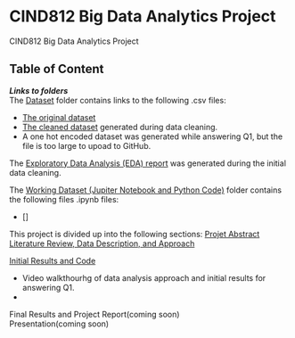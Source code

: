 # CIND812 Big Data Analytics Project
CIND812 Big Data Analytics Project 

## Table of Content
***Links to folders*** <br />
The [Dataset](https://github.com/stephbois/Big_Data_Analytics_Project/tree/main/project_files/dataset) folder contains links to the following .csv files:
- [The original dataset](https://github.com/stephbois/Big_Data_Analytics_Project/blob/main/project_files/dataset/diabetes_012_health_indicators_BRFSS2015.csv)
- [The cleaned dataset]() generated during data cleaning.
- A one hot encoded dataset was generated while answering Q1, but the file is too large to upoad to GitHub.

The [Exploratory Data Analysis (EDA) report](https://github.com/stephbois/Big_Data_Analytics_Project/tree/main/project_files/EDA) was generated during the initial data cleaning.

The [Working Dataset (Jupiter Notebook and Python Code)](https://github.com/stephbois/Big_Data_Analytics_Project/tree/main/project_files/working_dataset) folder contains the following files .ipynb files:
- []

This project is divided up into the following sections:
[Projet Abstract](https://github.com/stephbois/Big_Data_Analytics_Project/tree/main/project_files/abstract) <br />
[Literature Review, Data Description, and Approach](https://github.com/stephbois/Big_Data_Analytics_Project/tree/main/project_files/literature_review) <br />

[Initial Results and Code]() <br />
-  Video walkthourhg of data analysis approach and initial results for answering Q1.
-  

Final Results and Project Report(coming soon) <br />
Presentation(coming soon) <br />
